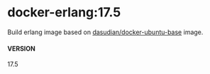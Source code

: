 # docker-erlang:17.5
Build erlang image based on [dasudian/docker-ubuntu-base](https://hub.docker.com/r/dasudian/docker-ubuntu-base/) image.

#### VERSION
17.5
